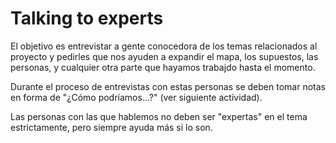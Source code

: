 # Talking to experts

El objetivo es entrevistar a gente conocedora de los temas relacionados al
proyecto y pedirles que nos ayuden a expandir el mapa, los supuestos, las
personas, y cualquier otra parte que hayamos trabajdo hasta el momento.

Durante el proceso de entrevistas con estas personas se deben tomar notas
en forma de "¿Cómo podríamos...?" (ver siguiente actividad).

Las personas con las que hablemos no deben ser "expertas" en el tema
estrictamente, pero siempre ayuda más si lo son.

